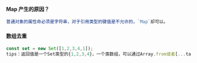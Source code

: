 #### Map 产生的原因？

```javascript
普通对象的属性命必须是字符串，对于引用类型的键值是不允许的，`Map`却可以。
```



#### 数组去重

```javascript
const set = new Set([1,2,3,4,1]); 
tips：返回值是一个Set类型的{1,2,3,4}，一个类数组，可以通过Array.from或者[...target]转化为数组
```


